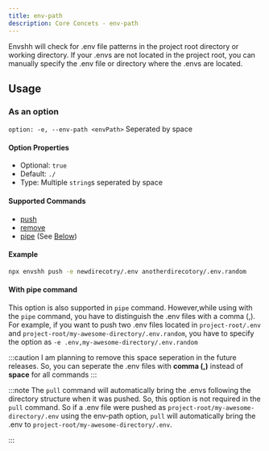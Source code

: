 ```yaml
---
title: env-path
description: Core Concets - env-path
---
```

Envshh will check for .env file patterns in the project root directory or working directory. If your .envs are not located in the project root, you can manually specify the .env file or directory where the .envs are located.

## Usage

### As an option

`option: -e, --env-path <envPath>` Seperated by space

#### Option Properties

- Optional: `true`
- Default: `./`
- Type: Multiple `string`s seperated by space

#### Supported Commands

- [push](/commands/01-push)
- [remove](/commands/05-remove)
- [pipe](/commands/04-pipe) (See [Below](#with-pipe-command))

#### Example

  ```sh
  npx envshh push -e newdirecotry/.env anotherdirecotory/.env.random
  ```

#### With pipe command

This option is also supported in `pipe` command. However,while using with the `pipe` command, you have to distinguish the .env files with a comma (,). For example, if you want to push two .env files located in `project-root/.env` and `project-root/my-awesome-directory/.env.random`, you have to specify the option as `-e .env,my-awesome-directory/.env.random`

:::caution
I am planning to remove this space seperation in the future releases. So, you can seperate the .env files with **comma (,)** instead of **space** for all commands
:::

:::note
The `pull` command will automatically bring the .envs following the directory structure when it was pushed. So, this option is not required in the `pull` command.
So if a .env file were pushed as `project-root/my-awesome-directory/.env` using the env-path option, `pull` will automatically bring the .env to `project-root/my-awesome-directory/.env`.

:::
